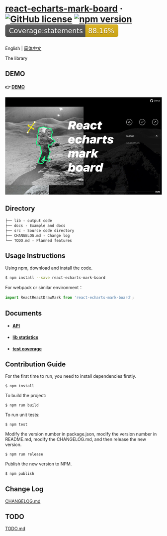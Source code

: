 # [react-echarts-mark-board](https://github.com/aute/react-echarts-mark-board) &middot; [![GitHub license](https://img.shields.io/badge/license-MIT-blue.svg)](https://github.com/aute/react-echarts-mark-board/blob/master/LICENSE) [![npm version](https://img.shields.io/npm/v/react-echarts-mark-board)](https://www.npmjs.com/package/react-echarts-mark-board)  [![coverage](./docs/coverage/badges/badge-statements.svg)](https://aute.github.io/react-echarts-mark-board/coverage/lcov-report/) 

English | [简体中文](./README.zh-CN.md)

The library

## DEMO
#### 👉 [DEMO](https://aute.github.io/react-echarts-mark-board)
![demo](./demo.gif)

## Directory
```
├── lib - output code
├── docs - Example and docs
├── src - Source code directory
├── CHANGELOG.md - Change log
└── TODO.md - Planned features
```

## Usage Instructions

Using npm, download and install the code. 

```bash
$ npm install --save react-echarts-mark-board
```

For webpack or similar environment：

```js
import ReactReactDrawMark from 'react-echarts-mark-board';
```


## Documents
- #### [API](./api.md)
- #### [lib statistics](https://aute.github.io/react-echarts-mark-board/statistics)
- #### [test coverage](https://aute.github.io/react-echarts-mark-board/coverage/lcov-report/)

## Contribution Guide


For the first time to run, you need to install dependencies firstly.

```bash
$ npm install
```

To build the project:

```bash
$ npm run build
```

To run unit tests:

```bash
$ npm test
```

Modify the version number in package.json, modify the version number in README.md, modify the CHANGELOG.md, and then release the new version.

```bash
$ npm run release
```

Publish the new version to NPM.

```bash
$ npm publish
```


## Change Log
[CHANGELOG.md](./CHANGELOG.md)

## TODO
[TODO.md](./TODO.md)

